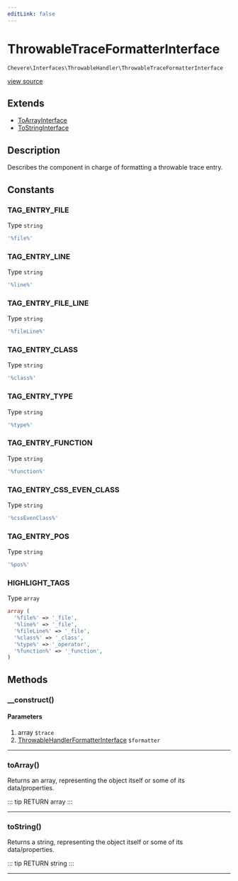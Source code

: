 ```yaml
---
editLink: false
---
```


# ThrowableTraceFormatterInterface

`Chevere\Interfaces\ThrowableHandler\ThrowableTraceFormatterInterface`

[view source](https://github.com/chevere/chevere/blob/master/src/Chevere/Interfaces/ThrowableHandler/ThrowableTraceFormatterInterface.php)

## Extends

- [ToArrayInterface](../To/ToArrayInterface.md)
- [ToStringInterface](../To/ToStringInterface.md)

## Description

Describes the component in charge of formatting a throwable trace entry.

## Constants

### TAG_ENTRY_FILE

Type `string`

```php
'%file%'
```

### TAG_ENTRY_LINE

Type `string`

```php
'%line%'
```

### TAG_ENTRY_FILE_LINE

Type `string`

```php
'%fileLine%'
```

### TAG_ENTRY_CLASS

Type `string`

```php
'%class%'
```

### TAG_ENTRY_TYPE

Type `string`

```php
'%type%'
```

### TAG_ENTRY_FUNCTION

Type `string`

```php
'%function%'
```

### TAG_ENTRY_CSS_EVEN_CLASS

Type `string`

```php
'%cssEvenClass%'
```

### TAG_ENTRY_POS

Type `string`

```php
'%pos%'
```

### HIGHLIGHT_TAGS

Type `array`

```php
array (
  '%file%' => '_file',
  '%line%' => '_file',
  '%fileLine%' => '_file',
  '%class%' => '_class',
  '%type%' => '_operator',
  '%function%' => '_function',
)
```

## Methods

### __construct()

#### Parameters

1. array `$trace`
2. [ThrowableHandlerFormatterInterface](./ThrowableHandlerFormatterInterface.md) `$formatter`

---

### toArray()

Returns an array, representing the object itself or some of its data/properties.

::: tip RETURN
array
:::

---

### toString()

Returns a string, representing the object itself or some of its data/properties.

::: tip RETURN
string
:::

---
